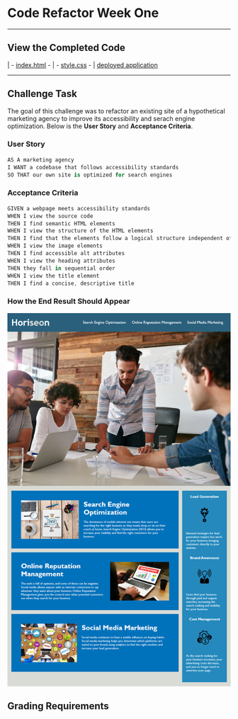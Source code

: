 # Code Refactor Week One

---

## View the Completed Code

| -  [index.html](./end/Develop/index.html) - | - [style.css](.end/Develop/assets/css/style.css) - | [deployed application](https://scottrohrig.github.io/week-01-challenge/)

---

## Challenge Task

The goal of this challenge was to refactor an existing site of a hypothetical marketing agency to improve its accessibility and serach engine optimization. Below is the __User Story__ and __Acceptance Criteria__.

### User Story

```swift
AS A marketing agency
I WANT a codebase that follows accessibility standards
SO THAT our own site is optimized for search engines
```

### Acceptance Criteria

```swift
GIVEN a webpage meets accessibility standards
WHEN I view the source code
THEN I find semantic HTML elements
WHEN I view the structure of the HTML elements
THEN I find that the elements follow a logical structure independent of styling and positioning
WHEN I view the image elements
THEN I find accessible alt attributes
WHEN I view the heading attributes
THEN they fall in sequential order
WHEN I view the title element
THEN I find a concise, descriptive title
```

### How the End Result Should Appear

![img](./01-html-css-git-homework-demo.png)


## Grading Requirements

